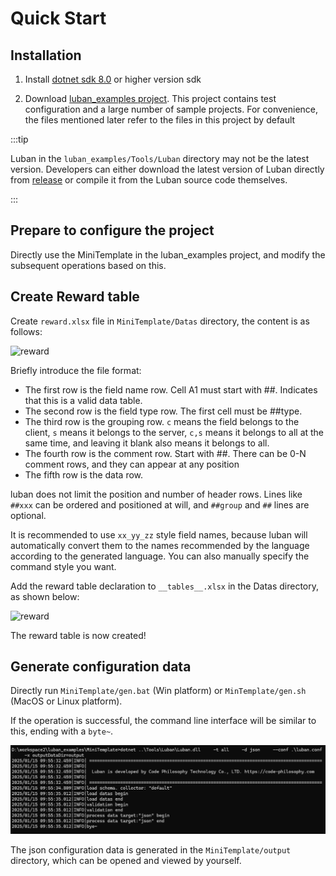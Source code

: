 # Quick Start

## Installation

1. Install [dotnet sdk 8.0](https://dotnet.microsoft.com/download/dotnet/8.0) or higher version sdk

2. Download [luban_examples project](https://github.com/focus-creative-games/luban_examples). This project contains test configuration and a large number of sample projects. For convenience, the files mentioned later refer to the files in this project by default

:::tip

Luban in the `luban_examples/Tools/Luban` directory may not be the latest version. Developers can either download the latest version of Luban directly from [release](https://github.com/focus-creative-games/luban/releases) or compile it from the Luban source code themselves.

:::

## Prepare to configure the project

Directly use the MiniTemplate in the luban_examples project, and modify the subsequent operations based on this.

## Create Reward table

Create `reward.xlsx` file in `MiniTemplate/Datas` directory, the content is as follows:

![reward](/img/cases/quickstart_reward.jpg)

Briefly introduce the file format:

- The first row is the field name row. Cell A1 must start with ##. Indicates that this is a valid data table.
- The second row is the field type row. The first cell must be ##type.
- The third row is the grouping row. `c` means the field belongs to the client, `s` means it belongs to the server, `c,s` means it belongs to all at the same time, and leaving it blank also means it belongs to all.
- The fourth row is the comment row. Start with ##. There can be 0-N comment rows, and they can appear at any position
- The fifth row is the data row.

luban does not limit the position and number of header rows. Lines like `##xxx` can be ordered and positioned at will, and `##group` and `##` lines are optional.

It is recommended to use `xx_yy_zz` style field names, because luban will automatically convert them to the names recommended by the language according to the generated language. You can also manually specify the command style you want.

Add the reward table declaration to `__tables__.xlsx` in the Datas directory, as shown below:

![reward](/img/cases/quickstart_table.jpg)

The reward table is now created!

## Generate configuration data

Directly run `MiniTemplate/gen.bat` (Win platform) or `MinTemplate/gen.sh` (MacOS or Linux platform).

If the operation is successful, the command line interface will be similar to this, ending with a `byte~`.

![gen](/img/gen.jpg)

The json configuration data is generated in the `MiniTemplate/output` directory, which can be opened and viewed by yourself.
